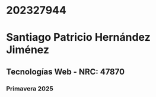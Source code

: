 # 202327944
# Santiago Patricio Hernández Jiménez
## Tecnologías Web - NRC: 47870
### Primavera 2025
